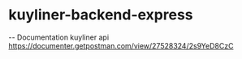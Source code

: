 # kuyliner-backend-express

-- Documentation kuyliner api
https://documenter.getpostman.com/view/27528324/2s9YeD8CzC